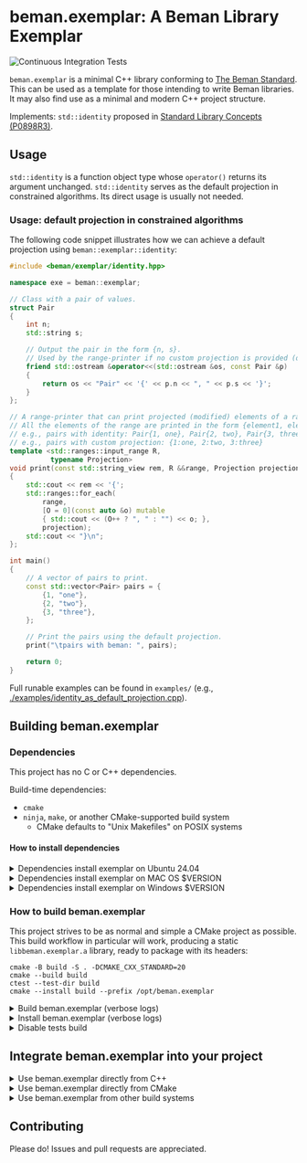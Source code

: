 <!--
SPDX-License-Identifier: Apache-2.0 WITH LLVM-exception
-->

# beman.exemplar: A Beman Library Exemplar

![Continuous Integration Tests](https://github.com/beman-project/exemplar/actions/workflows/ci_tests.yml/badge.svg)

`beman.exemplar` is a minimal C++ library conforming to [The Beman Standard](https://github.com/beman-project/beman/blob/main/docs/beman-standard.md). This can be used as a template for those intending to write Beman libraries. It may also find use as a minimal and modern  C++ project structure.

Implements: `std::identity` proposed in [Standard Library Concepts (P0898R3)](https://wg21.link/P0898R3).


## Usage

`std::identity` is a function object type whose `operator()` returns its argument unchanged. `std::identity` serves as the default projection in constrained algorithms. Its direct usage is usually not needed.

### Usage: default projection in constrained algorithms

 The following code snippet illustrates how we can achieve a default projection using `beman::exemplar::identity`:


```cpp
#include <beman/exemplar/identity.hpp> 

namespace exe = beman::exemplar;

// Class with a pair of values.
struct Pair
{
    int n;
    std::string s;

    // Output the pair in the form {n, s}.
    // Used by the range-printer if no custom projection is provided (default: identity projection).
    friend std::ostream &operator<<(std::ostream &os, const Pair &p)
    {
        return os << "Pair" << '{' << p.n << ", " << p.s << '}';
    }
};

// A range-printer that can print projected (modified) elements of a range.
// All the elements of the range are printed in the form {element1, element2, ...}.
// e.g., pairs with identity: Pair{1, one}, Pair{2, two}, Pair{3, three}
// e.g., pairs with custom projection: {1:one, 2:two, 3:three}
template <std::ranges::input_range R,
          typename Projection>
void print(const std::string_view rem, R &&range, Projection projection = exe::identity>)
{
    std::cout << rem << '{';
    std::ranges::for_each(
        range,
        [O = 0](const auto &o) mutable
        { std::cout << (O++ ? ", " : "") << o; },
        projection);
    std::cout << "}\n";
};

int main()
{
    // A vector of pairs to print.
    const std::vector<Pair> pairs = {
        {1, "one"},
        {2, "two"},
        {3, "three"},
    };

    // Print the pairs using the default projection.
    print("\tpairs with beman: ", pairs);

    return 0;
}

```

Full runable examples can be found in `examples/` (e.g., [./examples/identity_as_default_projection.cpp](./examples/identity_as_default_projection.cpp)).

## Building beman.exemplar

### Dependencies
<!-- TODO Darius: rewrite section!-->

This project has no C or C++ dependencies.

Build-time dependencies:

- `cmake`
- `ninja`, `make`, or another CMake-supported build system
  - CMake defaults to "Unix Makefiles" on POSIX systems

#### How to install dependencies

<!-- TODO Darius: rewrite section!-->

<details>
<summary>Dependencies install exemplar on Ubuntu 24.04  </summary>

<!-- TODO Darius: rewrite section!-->

```shell
# Install tools:
apt-get install -y cmake make ninja-build

# Toolchains:
apt-get install                           \
  g++-14 gcc-14 gcc-13 g++-14             \
  clang-18 clang++-18 clang-17 clang++-17
```

</details>

<details>
<summary>Dependencies install exemplar on MAC OS $VERSION </summary>

<!-- TODO Darius: rewrite section!-->
```shell
# TODO
```

</details>

<details>
<summary>Dependencies install exemplar on Windows $VERSION  </summary>
<!-- TODO Darius: rewrite section!-->

```shell
# TODO
```

</details>

### How to build beman.exemplar

This project strives to be as normal and simple a CMake project as possible. This build workflow in particular will work, producing a static `libbeman.exemplar.a` library, ready to package with its headers:

```shell
cmake -B build -S . -DCMAKE_CXX_STANDARD=20
cmake --build build
ctest --test-dir build
cmake --install build --prefix /opt/beman.exemplar
```

<details>
<summary> Build beman.exemplar (verbose logs) </summary>

```shell
# Configure beman.exemplar.
$ cmake -B build -S . -DCMAKE_CXX_STANDARD=20
-- The CXX compiler identification is GNU 13.2.0
-- Detecting CXX compiler ABI info
-- Detecting CXX compiler ABI info - done
-- Check for working CXX compiler: /usr/bin/c++ - skipped
-- Detecting CXX compile features
-- Detecting CXX compile features - done
-- Configuring done (0.1s)
-- Generating done (0.0s)
-- Build files have been written to: /path/to/repo/build

# Build beman.exemplar.
$ cmake --build build
[ 10%] Building CXX object src/beman/exemplar/CMakeFiles/beman.exemplar.dir/identity.cpp.o
[ 20%] Linking CXX static library libbeman.exemplar.a
[ 20%] Built target beman.exemplar
[ 30%] Building CXX object _deps/googletest-build/googletest/CMakeFiles/gtest.dir/src/gtest-all.cc.o
[ 40%] Linking CXX static library ../../../lib/libgtest.a
[ 40%] Built target gtest
[ 50%] Building CXX object _deps/googletest-build/googletest/CMakeFiles/gtest_main.dir/src/gtest_main.cc.o
[ 60%] Linking CXX static library ../../../lib/libgtest_main.a
[ 60%] Built target gtest_main
[ 70%] Building CXX object src/beman/exemplar/tests/CMakeFiles/beman.exemplar.Test.dir/identity.t.cpp.o
[ 80%] Linking CXX executable beman.exemplar.Test
[ 80%] Built target beman.exemplar.Test
[ 90%] Building CXX object examples/CMakeFiles/identity_usage.dir/identity_usage.cpp.o
[100%] Linking CXX executable identity_usage
[100%] Built target identity_usage

# Run beman.exemplar tests.
$ ctest --test-dir build
Internal ctest changing into directory: /path/to/your/repo/build
Test project /path/to/your/repo/build
    Start 1: IdentityTest.call_identity_with_int
1/4 Test #1: IdentityTest.call_identity_with_int ...........   Passed    0.00 sec
    Start 2: IdentityTest.call_identity_with_custom_type
2/4 Test #2: IdentityTest.call_identity_with_custom_type ...   Passed    0.00 sec
    Start 3: IdentityTest.compare_std_vs_beman
3/4 Test #3: IdentityTest.compare_std_vs_beman .............   Passed    0.00 sec
    Start 4: IdentityTest.check_is_transparent
4/4 Test #4: IdentityTest.check_is_transparent .............   Passed    0.00 sec

100% tests passed, 0 tests failed out of 4

Total Test time (real) =   0.01 sec


# Run examples.
$ build/exemplar/beman.exemplar.examples.identity_direct_usage
2024

```

</details>

<details>
<summary> Install beman.exemplar (verbose logs) </summary>

```shell
# Install build artifacts from `build` directory into `opt/beman.exemplar` path.
$ cmake --install build --prefix /opt/beman.exemplar
-- Install configuration: ""
-- Up-to-date: /opt/beman.exemplar/lib/libbeman.exemplar.a
-- Up-to-date: /opt/beman.exemplar/include
-- Up-to-date: /opt/beman.exemplar/include/beman
-- Up-to-date: /opt/beman.exemplar/include/beman/exemplar
-- Up-to-date: /opt/beman.exemplar/include/beman/exemplar/identity.hpp

# Check tree.
$ tree /opt/beman.exemplar
/opt/beman.exemplar
├── include
│   └── beman
│       └── exemplar
│           └── identity.hpp
└── lib
    └── libbeman.exemplar.a

5 directories, 2 files
```

</details>

<details>
<summary> Disable tests build </summary>

To build this project with tests disabled (and their dependencies), simply use `BUILD_TESTING=OFF` as documented in upstream [CMake documentation](https://cmake.org/cmake/help/latest/module/CTest.html):

```shell
cmake -B build -S . -DBUILD_TESTING=OFF
```

</details>

## Integrate beman.exemplar into your project

<details>
<summary> Use beman.exemplar directly from C++ </summary>
<!-- TODO Darius: rewrite section!-->

If you want to use `beman.exemplar` from your project, you can include `beman/exemplar/*.hpp`  files from your C++ source files

```cpp
#include <beman/exemplar/identity.hpp>
```

and directly link with `libbeman.exemplar.a`

```shell
# Assume /opt/beman.exemplar staging directory.
$ c++ -o identity_usage examples/identity_usage.cpp \
    -I /opt/beman.exemplar/include/ \
    -L/opt/beman.exemplar/lib/ -lbeman.exemplar
```

</details>

<details>
<summary> Use beman.exemplar directly from CMake </summary>

<!-- TODO Darius: rewrite section! Add examples. -->

For CMake based projects, you will need to use the `beman.exemplar` CMake module to define the `beman::exemplar` CMake target:

```cmake
find_package(beman.exemplar REQUIRED)
```

You will also need to add `beman::exemplar` to the link libraries of any libraries or executables that include `beman/exemplar/*.hpp` in their source or header file.

```cmake
target_link_libraries(yourlib PUBLIC beman::exemplar)
```

</details>

<details>
<summary> Use beman.exemplar from other build systems </summary>

<!-- TODO Darius: rewrite section! Add examples. -->

Build systems that support `pkg-config` by providing a `beman.exemplar.pc` file. Build systems that support interoperation via `pkg-config` should be able to detect `beman.exemplar` for you automatically.

</details>

## Contributing

Please do! Issues and pull requests are appreciated.

